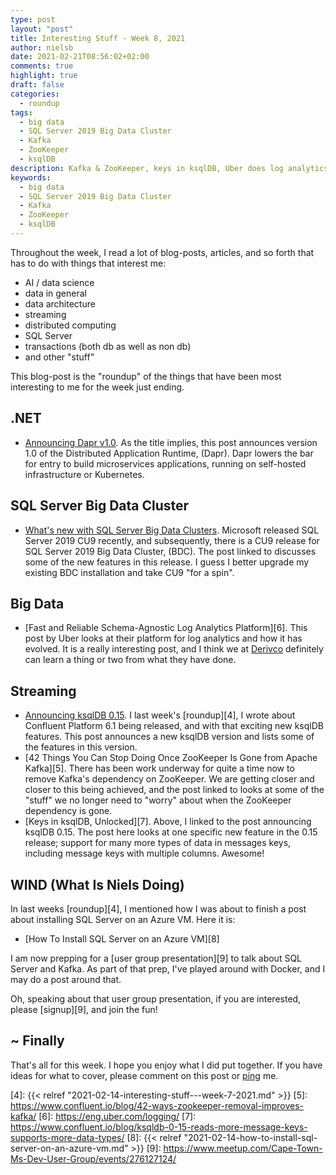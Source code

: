 ```yaml
---
type: post
layout: "post"
title: Interesting Stuff - Week 8, 2021
author: nielsb
date: 2021-02-21T08:56:02+02:00
comments: true
highlight: true
draft: false
categories:
  - roundup
tags:
  - big data
  - SQL Server 2019 Big Data Cluster
  - Kafka
  - ZooKeeper
  - ksqlDB
description: Kafka & ZooKeeper, keys in ksqlDB, Uber does log analytics, SQL Server Big Data Cluster, and other interesting topics.
keywords:
  - big data
  - SQL Server 2019 Big Data Cluster
  - Kafka
  - ZooKeeper
  - ksqlDB   
---
```


Throughout the week, I read a lot of blog-posts, articles, and so forth that has to do with things that interest me:

* AI / data science
* data in general
* data architecture
* streaming
* distributed computing
* SQL Server
* transactions (both db as well as non db)
* and other "stuff"

This blog-post is the "roundup" of the things that have been most interesting to me for the week just ending.

<!--more-->

## .NET

* [Announcing Dapr v1.0][1]. As the title implies, this post announces version 1.0 of the Distributed Application Runtime, (Dapr). Dapr lowers the bar for entry to build microservices applications, running on self-hosted infrastructure or Kubernetes.

## SQL Server Big Data Cluster

* [What's new with SQL Server Big Data Clusters][2]. Microsoft released SQL Server 2019 CU9 recently, and subsequently, there is a CU9 release for SQL Server 2019 Big Data Cluster, (BDC). The post linked to discusses some of the new features in this release. I guess I better upgrade my existing BDC installation and take CU9 "for a spin".

## Big Data

* [Fast and Reliable Schema-Agnostic Log Analytics Platform][6]. This post by Uber looks at their platform for log analytics and how it has evolved. It is a really interesting post, and I think we at [Derivco](/derivco) definitely can learn a thing or two from what they have done.

## Streaming

* [Announcing ksqlDB 0.15][3]. I last week's [roundup][4], I wrote about Confluent Platform 6.1 being released, and with that exciting new ksqlDB features. This post announces a new ksqlDB version and lists some of the features in this version.
* [42 Things You Can Stop Doing Once ZooKeeper Is Gone from Apache Kafka][5]. There has been work underway for quite a time now to remove Kafka's dependency on ZooKeeper. We are getting closer and closer to this being achieved, and the post linked to looks at some of the "stuff" we no longer need to "worry" about when the ZooKeeper dependency is gone.
* [Keys in ksqlDB, Unlocked][7]. Above, I linked to the post announcing ksqlDB 0.15. The post here looks at one specific new feature in the 0.15 release; support for many more types of data in messages keys, including message keys with multiple columns. Awesome!

## WIND (What Is Niels Doing)

In last weeks [roundup][4], I mentioned how I was about to finish a post about installing SQL Server on an Azure VM. Here it is:

* [How To Install SQL Server on an Azure VM][8]

I am now prepping for a [user group presentation][9] to talk about SQL Server and Kafka. As part of that prep, I've played around with Docker, and I may do a post around that.

Oh, speaking about that user group presentation, if you are interested, please [signup][9], and join the fun!

## ~ Finally

That's all for this week. I hope you enjoy what I did put together. If you have ideas for what to cover, please comment on this post or [ping][ma] me.

[ma]: mailto:niels.it.berglund@gmail.com
[mp]: https://blog.acolyer.org
[iq]: https://www.infoq.com/
[ew]: http://sqlonice.com/
[re]: http://blog.revolutionanalytics.com
[sqsk]: https://www.sqlskills.com
[mdaveyblog]: https://mdavey.wordpress.com/
[charlblog]: https://charlla.com/

[jovpop]: https://twitter.com/JovanPop_MSFT
[bobw]: https://twitter.com/bobwardms
[revod]: https://twitter.com/revodavid
[lonny]: https://twitter.com/sqL_handLe
[ewtw]: https://twitter.com/sqlOnIce
[buckw]: https://twitter.com/BuckWoodyMSFT
[mattw]: https://twitter.com/matthewwarren
[murba]: https://twitter.com/muratdemirbas
[daveda]: https://twitter.com/davidthecoder
[adcol]: https://twitter.com/adriancolyer
[jesrod]: https://twitter.com/jrdothoughts
[tomaz]: https://twitter.com/tomaz_tsql
[dataart]: https://twitter.com/dataartisans
[luis]: https://twitter.com/luis_de_sousa
[benstop]: https://twitter.com/benstopford
[conflu]: https://twitter.com/confluentinc
[tylert]: https://twitter.com/tyler_treat
[andrewng]: https://twitter.com/AndrewYNg
[lawr]: https://twitter.com/bytezn
[jue]: https://twitter.com/b0rk
[yan]: https://twitter.com/theburningmonk
[danny]: https://twitter.com/g9yuayon
[rmoff]: https://twitter.com/rmoff
[ryansw]: https://twitter.com/ryanswanstrom
[pabloc]: https://twitter.com/pabloc_ds
[mklep]: https://twitter.com/martinkl
[mdavey]: https://twitter.com/matt_davey
[jboner]: https://twitter.com/jboner
[joeduff]: https://twitter.com/funcOfJoe
[charl]: https://twitter.com/charllamprecht
[dbricks]: https://twitter.com/databricks
[adsit]: https://twitter.com/SitnikAdam
[vicky]: https://twitter.com/vickyharp
[dscentral]: https://twitter.com/DataScienceCtrl
[natemc]: https://twitter.com/natemcmaster
[ads]: https://twitter.com/azuredatastudio
[travw]: https://twitter.com/radtravis
[emilk]: https://twitter.com/IsTheArchitect


[1]: https://blog.dapr.io/posts/2021/02/17/announcing-dapr-v1.0/
[2]: https://cloudblogs.microsoft.com/sqlserver/2021/02/16/whats-new-with-sql-server-big-data-clusters/
[3]: https://www.confluent.io/blog/ksqldb-0-15-features-updates/
[4]: {{< relref "2021-02-14-interesting-stuff---week-7-2021.md" >}}
[5]: https://www.confluent.io/blog/42-ways-zookeeper-removal-improves-kafka/
[6]: https://eng.uber.com/logging/
[7]: https://www.confluent.io/blog/ksqldb-0-15-reads-more-message-keys-supports-more-data-types/
[8]: {{< relref "2021-02-14-how-to-install-sql-server-on-an-azure-vm.md" >}}
[9]: https://www.meetup.com/Cape-Town-Ms-Dev-User-Group/events/276127124/